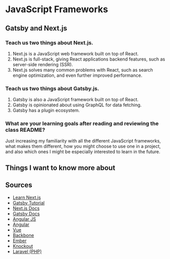 # JavaScript Frameworks

## Gatsby and Next.js

### Teach us two things about Next.js.

1) Next.js is a JavaScript web framework built on top of React.
2) Next.js is full-stack, giving React applications backend features, such as server-side rendering (SSR).
3) Next.js solves many common problems with React, such as search engine optimization, and even further improved performance.

### Teach us two things about Gatsby.js.

1) Gatsby is also a JavaScript framework built on top of React.
2) Gatsby is opinionated about using GraphQL for data fetching.
3) Gatsby has a plugin ecosystem.

### What are your learning goals after reading and reviewing the class README?

Just increasing my familiarity with all the different JavaScript frameworks, what makes them different, how you might choose to use one in a project, and also which ones I might be especially interested to learn in the future.

## Things I want to know more about

## Sources

- [Learn Next.js](https://nextjs.org/learn/basics/getting-started)
- [Gatsby Tutorial](https://www.gatsbyjs.org/tutorial/)
- [Next.js Docs](https://nextjs.org/docs)
- [Gatsby Docs](https://www.gatsbyjs.org/docs/)
- [Angular JS](https://angularjs.org/)
- [Angular](https://angular.io/)
- [Vue](https://vuejs.org/)
- [Backbone](http://backbonejs.org/)
- [Ember](https://www.emberjs.com/)
- [Knockout](https://knockoutjs.com/)
- [Laravel (PHP)](https://laravel.com/)
